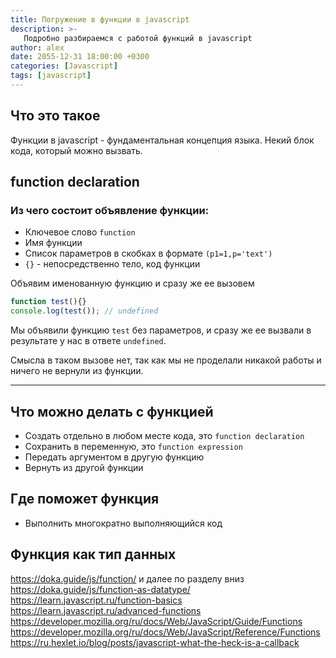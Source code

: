 ```yaml
---
title: Погружение в функции в javascript
description: >-
   Подробно разбираемся с работой функций в javascript
author: alex
date: 2055-12-31 18:00:00 +0300
categories: [Javascript]
tags: [javascript]
---
```


## Что это такое

Функции в javascript - фундаментальная концепция языка. Некий блок кода, который можно вызвать.

## function declaration

### Из чего состоит объявление функции:

- Ключевое слово `function`
- Имя функции
- Список параметров в скобках в формате `(p1=1,p='text')`
- `{}` - непосредственно тело, код функции

Объявим именованную функцию и сразу же ее вызовем

````javascript
function test(){}
console.log(test()); // undefined
````

Мы объявили функцию `test` без параметров, и сразу же ее вызвали в результате у нас в ответе `undefined`.

Смысла в таком вызове нет, так как мы не проделали никакой работы и ничего не вернули из функции.


--------------------------
## Что можно делать с функцией

- Создать отдельно в любом месте кода, это `function declaration`
- Сохранить в переменную, это `function expression`
- Передать аргументом в другую функцию
- Вернуть из другой функции

## Где поможет функция

- Выполнить многократно выполняющийся код


## Функция как тип данных

https://doka.guide/js/function/  и далее по разделу вниз
https://doka.guide/js/function-as-datatype/
https://learn.javascript.ru/function-basics
https://learn.javascript.ru/advanced-functions
https://developer.mozilla.org/ru/docs/Web/JavaScript/Guide/Functions
https://developer.mozilla.org/ru/docs/Web/JavaScript/Reference/Functions
https://ru.hexlet.io/blog/posts/javascript-what-the-heck-is-a-callback

